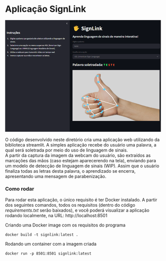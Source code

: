 # **Aplicação SignLink**

![](./example.png)

O código desenvolvido neste diretório cria uma aplicação web utilizando da biblioteca streamlit.
A simples aplicação recebe do usuário uma palavra, a qual será soletrada por meio do uso de linguagem de sinais.  
A partir da captura da imagem da webcam do usuário, são extraídos as marcações das mãos (caso estejam aparecerendo na tela), enviando para um modelo de detecção de linguagem de sinais (WIP). 
Assim que o usuário finaliza todas as letras desta palavra, o aprendizado se encerra, apresentando uma mensagem de parabenização.

### **Como rodar**
Para rodar esta aplicação, o único requisito é ter Docker instalado.
A partir dos seguintes comandos, todos os requisitos (dentro do código *requirements.txt* serão baixados), e você poderá visualizar a aplicação rodando localmente, na URL: http://localhost:8501

Criando uma Docker image com os requisitos do programa
```
docker build -t signlink:latest .
```

Rodando um container com a imagem criada
```
docker run -p 8501:8501 signlink:latest
```

